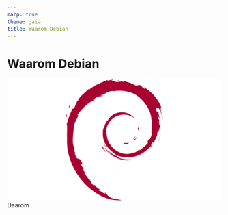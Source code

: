 ```yaml
---
marp: true
theme: gaia
title: Waarom Debian
---
```


# Waarom Debian
![bg right height:90%](img/debian-logo.png)
Daarom
